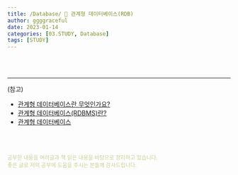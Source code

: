 ```yaml
---
title: /Database/ 💚 관계형 데이터베이스(RDB)
author: ggggraceful
date: 2023-01-14
categories: [03.STUDY, Database]
tags: [STUDY]
---
```


<br/>
<br/>

---

(참고)
- [관계형 데이터베이스란 무엇인가요?](https://cloud.google.com/learn/what-is-a-relational-database?hl=ko)
- [관계형 데이터베이스(RDBMS)란?](https://www.oracle.com/kr/database/what-is-a-relational-database/)
- [관계형 데이터베이스](http://www.tcpschool.com/mysql/mysql_intro_relationalDB)

<br/>
<br/>

<span style="font-size: 12px; color:  #cbce91"> 공부한 내용을 여러글과 책 읽은 내용을 바탕으로 정리하고 있습니다.</span>  
<span style="font-size: 12px; color:  #cbce91"> 좋은 글로 저의 공부에 도움을 주시는 분들께 감사드립니다. </span>

<!--

❤️면접예상질문 ❤️

-->
